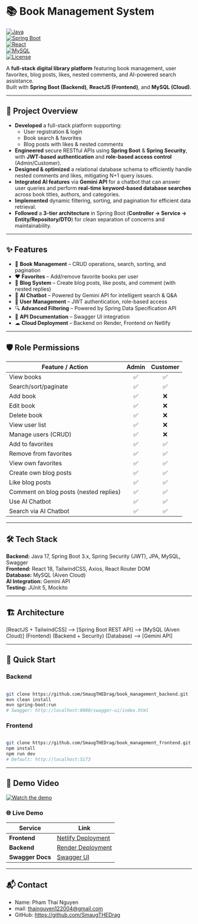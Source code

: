 # 📚 Book Management System

[![Java](https://img.shields.io/badge/Java-17-red?logo=openjdk)]()  
[![Spring Boot](https://img.shields.io/badge/Spring%20Boot-3.x-brightgreen?logo=springboot)]()  
[![React](https://img.shields.io/badge/React-18-blue?logo=react)]()  
[![MySQL](https://img.shields.io/badge/MySQL-Aiven_Cloud-orange?logo=mysql)]()  
[![License](https://img.shields.io/badge/License-MIT-yellow)]()

A **full-stack digital library platform** featuring book management, user favorites, blog posts, likes, nested comments, and AI-powered search assistance.  
Built with **Spring Boot (Backend)**, **ReactJS (Frontend)**, and **MySQL (Cloud)**.

---

## 📝 Project Overview
- **Developed** a full-stack platform supporting:
    - User registration & login
    - Book search & favorites
    - Blog posts with likes & nested comments
- **Engineered** secure RESTful APIs using **Spring Boot** & **Spring Security**, with **JWT-based authentication** and **role-based access control** (Admin/Customer).
- **Designed & optimized** a relational database schema to efficiently handle nested comments and likes, mitigating N+1 query issues.
- **Integrated AI features** via **Gemini API** for a chatbot that can answer user queries and perform **real-time keyword-based database searches** across book titles, authors, and categories.
- **Implemented** dynamic filtering, sorting, and pagination for efficient data retrieval.
- **Followed** a **3-tier architecture** in Spring Boot (**Controller → Service → Entity/Repository/DTO**) for clean separation of concerns and maintainability.

---

## ✨ Features
- 📖 **Book Management** – CRUD operations, search, sorting, and pagination
- ❤️ **Favorites** – Add/remove favorite books per user
- 📝 **Blog System** – Create blog posts, like posts, and comment (with nested replies)
- 🤖 **AI Chatbot** – Powered by Gemini API for intelligent search & Q&A
- 👤 **User Management** – JWT authentication, role-based access
- 🔍 **Advanced Filtering** – Powered by Spring Data Specification API
- 📜 **API Documentation** – Swagger UI integration
- ☁ **Cloud Deployment** – Backend on Render, Frontend on Netlify

---

## 🛡 Role Permissions
| Feature / Action                       | Admin | Customer |
|----------------------------------------|:-----:|:--------:|
| View books                             | ✅    | ✅       |
| Search/sort/paginate                   | ✅    | ✅       |
| Add book                               | ✅    | ❌       |
| Edit book                              | ✅    | ❌       |
| Delete book                            | ✅    | ❌       |
| View user list                         | ✅    | ❌       |
| Manage users (CRUD)                    | ✅    | ❌       |
| Add to favorites                       | ✅    | ✅       |
| Remove from favorites                  | ✅    | ✅       |
| View own favorites                     | ✅    | ✅       |
| Create own blog posts                  | ✅    | ✅       |
| Like blog posts                        | ✅    | ✅       |
| Comment on blog posts (nested replies) | ✅    | ✅       |
| Use AI Chatbot                         | ✅    | ✅       |
| Search via AI Chatbot                  | ✅    | ✅       |

---

## 🛠 Tech Stack
**Backend:** Java 17, Spring Boot 3.x, Spring Security (JWT), JPA, MySQL, Swagger  
**Frontend:** React 18, TailwindCSS, Axios, React Router DOM  
**Database:** MySQL (Aiven Cloud)  
**AI Integration:** Gemini API  
**Testing:** JUnit 5, Mockito

---

## 🏗 Architecture

[ReactJS + TailwindCSS] --> [Spring Boot REST API] --> [MySQL (Aiven Cloud)]
(Frontend) (Backend + Security) (Database) --> [Gemini API]

---

## 🚀 Quick Start
### Backend
```bash

git clone https://github.com/SmaugTHEDrag/book_management_backend.git
mvn clean install
mvn spring-boot:run
# Swagger: http://localhost:8080/swagger-ui/index.html
```
### Frontend
```bash

git clone https://github.com/SmaugTHEDrag/book_management_frontend.git
npm install
npm run dev
# Default: http://localhost:5173
```

---

## 🎥 Demo Video
[![Watch the demo](https://img.youtube.com/vi/YOUTUBE_VIDEO_ID/0.jpg)](https://www.youtube.com/watch?v=YOUTUBE_VIDEO_ID)
### 🌐 Live Demo
| Service          | Link                                                                  |
| ---------------- | --------------------------------------------------------------------- |
| **Frontend**     | [Netlify Deployment](https://ptn-book-storage.netlify.app/)               |
| **Backend**      | [Render Deployment](https://book-management-backend-d481.onrender.com)                |
| **Swagger Docs** | [Swagger UI](https://book-management-backend-d481.onrender.com/swagger-ui/index.html) |

--- 

## 📬 Contact
- Name: Pham Thai Nguyen
- mail: thainguyen122004@gmail.com
- GitHub: https://github.com/SmaugTHEDrag